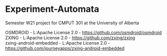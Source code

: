# Experiment-Automata
Semester W21 project for CMPUT 301 at the University of Alberta


OSMDROID - L:Apache License 2.0 - https://github.com/osmdroid/osmdroid  
ZXING - L:Apache License 2.0 - https://github.com/zxing/zxing  
zxing-android-embedded - L:Apache License 2.0 - https://github.com/journeyapps/zxing-android-embedded  
